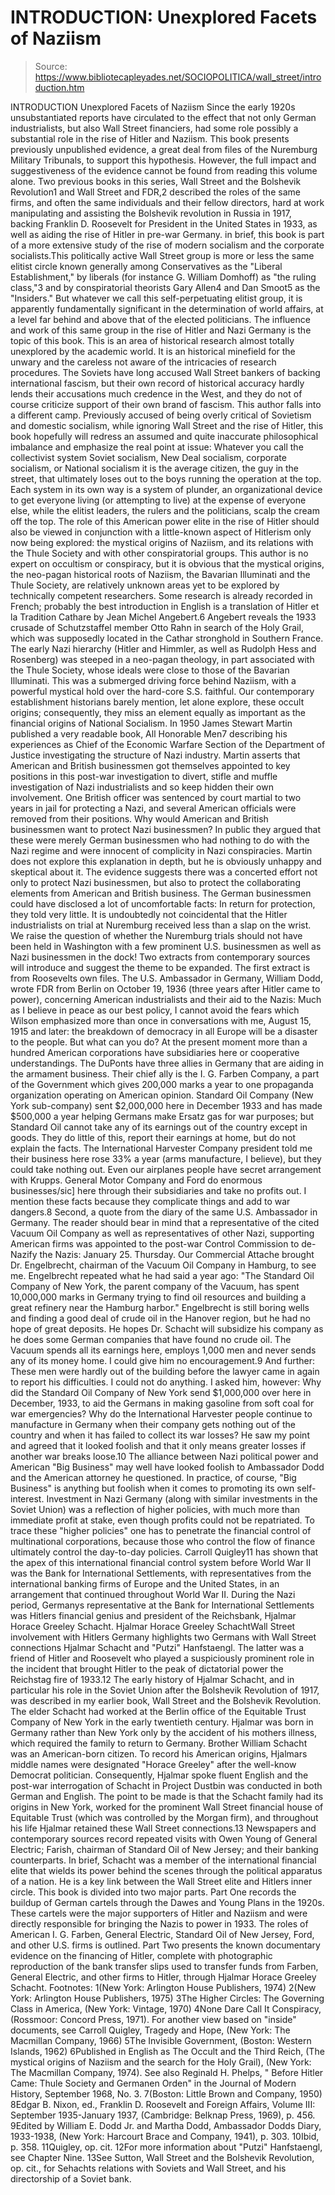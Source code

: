 # INTRODUCTION: Unexplored Facets of Naziism

> Source: https://www.bibliotecapleyades.net/SOCIOPOLITICA/wall_street/introduction.htm

INTRODUCTION
Unexplored Facets of Naziism
Since the early 1920s unsubstantiated reports have circulated to the effect that not only German industrialists, but also Wall Street financiers, had some role possibly a substantial role in the rise of Hitler and Naziism. This book presents previously unpublished evidence, a great deal from files of the Nuremburg Military Tribunals, to support this hypothesis. However, the full impact and suggestiveness of the evidence cannot be found from reading this volume alone. Two previous books in this series, Wall Street and the Bolshevik Revolution1 and Wall Street and FDR,2 described the roles of the same firms, and often the same individuals and their fellow directors, hard at work manipulating and assisting the Bolshevik revolution in Russia in 1917, backing Franklin D. Roosevelt for President in the United States in 1933, as well as aiding the rise of Hitler in pre-war Germany. in brief, this book is part of a more extensive study of the rise of modern socialism and the corporate socialists.This politically active Wall Street group is more or less the same elitist circle known generally among Conservatives as the "Liberal Establishment," by liberals (for instance G. William Domhoff) as "the ruling class,"3 and by conspiratorial theorists Gary Allen4 and Dan Smoot5 as the "Insiders." But whatever we call this self-perpetuating elitist group, it is apparently fundamentally significant in the determination of world affairs, at a level far behind and above that of the elected politicians.
The influence and work of this same group in the rise of Hitler and Nazi Germany is the topic of this book. This is an area of historical research almost totally unexplored by the academic world. It is an historical minefield for the unwary and the careless not aware of the intricacies of research procedures. The Soviets have long accused Wall Street bankers of backing international fascism, but their own record of historical accuracy hardly lends their accusations much credence in the West, and they do not of course criticize support of their own brand of fascism.
This author falls into a different camp. Previously accused of being overly critical of Sovietism and domestic socialism, while ignoring Wall Street and the rise of Hitler, this book hopefully will redress an assumed and quite inaccurate philosophical imbalance and emphasize the real point at issue: Whatever you call the collectivist system Soviet socialism, New Deal socialism, corporate socialism, or National socialism it is the average citizen, the guy in the street, that ultimately loses out to the boys running the operation at the top. Each system in its own way is a system of plunder, an organizational device to get everyone living (or attempting to live) at the expense of everyone else, while the elitist leaders, the rulers and the politicians, scalp the cream off the top.
The role of this American power elite in the rise of Hitler should also be viewed in conjunction with a little-known aspect of Hitlerism only now being explored: the mystical origins of Naziism, and its relations with the Thule Society and with other conspiratorial groups. This author is no expert on occultism or conspiracy, but it is obvious that the mystical origins, the neo-pagan historical roots of Naziism, the Bavarian Illuminati and the Thule Society, are relatively unknown areas yet to be explored by technically competent researchers. Some research is already recorded in French; probably the best introduction in English is a translation of Hitler et la Tradition Cathare by Jean Michel Angebert.6
Angebert reveals the 1933 crusade of Schutzstaffel member Otto Rahn in search of the Holy Grail, which was supposedly located in the Cathar stronghold in Southern France. The early Nazi hierarchy (Hitler and Himmler, as well as Rudolph Hess and Rosenberg) was steeped in a neo-pagan theology, in part associated with the Thule Society, whose ideals were close to those of the Bavarian Illuminati. This was a submerged driving force behind Naziism, with a powerful mystical hold over the hard-core S.S. faithful. Our contemporary establishment historians barely mention, let alone explore, these occult origins; consequently, they miss an element equally as important as the financial origins of National Socialism.
In 1950 James Stewart Martin published a very readable book, All Honorable Men7 describing his experiences as Chief of the Economic Warfare Section of the Department of Justice investigating the structure of Nazi industry. Martin asserts that American and British businessmen got themselves appointed to key positions in this post-war investigation to divert, stifle and muffle investigation of Nazi industrialists and so keep hidden their own involvement. One British officer was sentenced by court martial to two years in jail for protecting a Nazi, and several American officials were removed from their positions. Why would American and British businessmen want to protect Nazi businessmen? In public they argued that these were merely German businessmen who had nothing to do with the Nazi regime and were innocent of complicity in Nazi conspiracies. Martin does not explore this explanation in depth, but he is obviously unhappy and skeptical about it. The evidence suggests there was a concerted effort not only to protect Nazi businessmen, but also to protect the collaborating elements from American and British business.
The German businessmen could have disclosed a lot of uncomfortable facts: In return for protection, they told very little. It is undoubtedly not coincidental that the Hitler industrialists on trial at Nuremburg received less than a slap on the wrist. We raise the question of whether the Nuremburg trials should not have been held in Washington with a few prominent U.S. businessmen as well as Nazi businessmen in the dock!
Two extracts from contemporary sources will introduce and suggest the theme to be expanded. The first extract is from Roosevelts own files. The U.S. Ambassador in Germany, William Dodd, wrote FDR from Berlin on October 19, 1936 (three years after Hitler came to power), concerning American industrialists and their aid to the Nazis:
Much as I believe in peace as our best policy, I cannot avoid the fears which Wilson emphasized more than once in conversations with me, August 15, 1915 and later: the breakdown of democracy in all Europe will be a disaster to the people. But what can you do? At the present moment more than a hundred American corporations have subsidiaries here or cooperative understandings. The DuPonts have three allies in Germany that are aiding in the armament business. Their chief ally is the I. G. Farben Company, a part of the Government which gives 200,000 marks a year to one propaganda organization operating on American opinion. Standard Oil Company (New York sub-company) sent $2,000,000 here in December 1933 and has made $500,000 a year helping Germans make Ersatz gas for war purposes; but Standard Oil cannot take any of its earnings out of the country except in goods. They do little of this, report their earnings at home, but do not explain the facts. The International Harvester Company president told me their business here rose 33% a year (arms manufacture, I believe), but they could take nothing out. Even our airplanes people have secret arrangement with Krupps. General Motor Company and Ford do enormous businesses/sic] here through their subsidiaries and take no profits out. I mention these facts because they complicate things and add to war dangers.8
Second, a quote from the diary of the same U.S. Ambassador in Germany. The reader should bear in mind that a representative of the cited Vacuum Oil Company as well as representatives of other Nazi, supporting American firms was appointed to the post-war Control Commission to de-Nazify the Nazis:
January 25. Thursday. Our Commercial Attache brought Dr. Engelbrecht, chairman of the Vacuum Oil Company in Hamburg, to see me. Engelbrecht repeated what he had said a year ago: "The Standard Oil Company of New York, the parent company of the Vacuum, has spent 10,000,000 marks in Germany trying to find oil resources and building a great refinery near the Hamburg harbor." Engelbrecht is still boring wells and finding a good deal of crude oil in the Hanover region, but he had no hope of great deposits. He hopes Dr. Schacht will subsidize his company as he does some German companies that have found no crude oil. The Vacuum spends all its earnings here, employs 1,000 men and never sends any of its money home. I could give him no encouragement.9
And further:
These men were hardly out of the building before the lawyer came in again to report his difficulties. I could not do anything. I asked him, however: Why did the Standard Oil Company of New York send $1,000,000 over here in December, 1933, to aid the Germans in making gasoline from soft coal for war emergencies? Why do the International Harvester people continue to manufacture in Germany when their company gets nothing out of the country and when it has failed to collect its war losses? He saw my point and agreed that it looked foolish and that it only means greater losses if another war breaks loose.10
The alliance between Nazi political power and American "Big Business" may well have looked foolish to Ambassador Dodd and the American attorney he questioned. In practice, of course, "Big Business" is anything but foolish when it comes to promoting its own self-interest. Investment in Nazi Germany (along with similar investments in the Soviet Union) was a reflection of higher policies, with much more than immediate profit at stake, even though profits could not be repatriated. To trace these "higher policies" one has to penetrate the financial control of multinational corporations, because those who control the flow of finance ultimately control the day-to-day policies.
Carroll Quigley11 has shown that the apex of this international financial control system before World War II was the Bank for International Settlements, with representatives from the international banking firms of Europe and the United States, in an arrangement that continued throughout World War II. During the Nazi period, Germanys representative at the Bank for International Settlements was Hitlers financial genius and president of the Reichsbank, Hjalmar Horace Greeley Schacht.
Hjalmar Horace Greeley SchachtWall Street involvement with Hitlers Germany highlights two Germans with Wall Street connections Hjalmar Schacht and "Putzi" Hanfstaengl. The latter was a friend of Hitler and Roosevelt who played a suspiciously prominent role in the incident that brought Hitler to the peak of dictatorial power the Reichstag fire of 1933.12
The early history of Hjalmar Schacht, and in particular his role in the Soviet Union after the Bolshevik Revolution of 1917, was described in my earlier book, Wall Street and the Bolshevik Revolution. The elder Schacht had worked at the Berlin office of the Equitable Trust Company of New York in the early twentieth century. Hjalmar was born in Germany rather than New York only by the accident of his mothers illness, which required the family to return to Germany. Brother William Schacht was an American-born citizen. To record his American origins, Hjalmars middle names were designated "Horace Greeley" after the well-know Democrat politician. Consequently, Hjalmar spoke fluent English and the post-war interrogation of Schacht in Project Dustbin was conducted in both German and English. The point to be made is that the Schacht family had its origins in New York, worked for the prominent Wall Street financial house of Equitable Trust (which was controlled by the Morgan firm), and throughout his life Hjalmar retained these Wall Street connections.13 Newspapers and contemporary sources record repeated visits with Owen Young of General Electric; Farish, chairman of Standard Oil of New Jersey; and their banking counterparts. In brief, Schacht was a member of the international financial elite that wields its power behind the scenes through the political apparatus of a nation. He is a key link between the Wall Street elite and Hitlers inner circle.
This book is divided into two major parts. Part One records the buildup of German cartels through the Dawes and Young Plans in the 1920s. These cartels were the major supporters of Hitler and Naziism and were directly responsible for bringing the Nazis to power in 1933. The roles of American I. G. Farben, General Electric, Standard Oil of New Jersey, Ford, and other U.S. firms is outlined. Part Two presents the known documentary evidence on the financing of Hitler, complete with photographic reproduction of the bank transfer slips used to transfer funds from Farben, General Electric, and other firms to Hitler, through Hjalmar Horace Greeley Schacht.
Footnotes:
1(New York: Arlington House Publishers, 1974)
2(New York: Arlington House Publishers, 1975)
3The Higher Circles: The Governing Class in America, (New York: Vintage, 1970)
4None Dare Call It Conspiracy, (Rossmoor: Concord Press, 1971). For another view based on "inside" documents, see Carroll Quigley, Tragedy and Hope, (New York: The Macmillan Company, 1966)
5The Invisible Government, (Boston: Western Islands, 1962)
6Published in English as The Occult and the Third Reich, (The mystical origins of Naziism and the search for the Holy Grail), (New York: The Macmillan Company, 1974). See also Reginald H. Phelps, " Before Hitler Came: Thule Society and Germanen Orden" in the Journal of Modern History, September 1968, No. 3.
7(Boston: Little Brown and Company, 1950)
8Edgar B. Nixon, ed., Franklin D. Roosevelt and Foreign Affairs, Volume III: September 1935-January 1937, (Cambridge: Belknap Press, 1969), p. 456.
9Edited by William E. Dodd Jr. and Martha Dodd, Ambassador Dodds Diary, 1933-1938, (New York: Harcourt Brace and Company, 1941), p. 303.
10Ibid, p. 358.
11Quigley, op. cit.
12For more information about "Putzi" Hanfstaengl, see Chapter Nine.
13See Sutton, Wall Street and the Bolshevik Revolution, op. cit., for Sehachts relations with Soviets and Wall Street, and his directorship of a Soviet bank.
